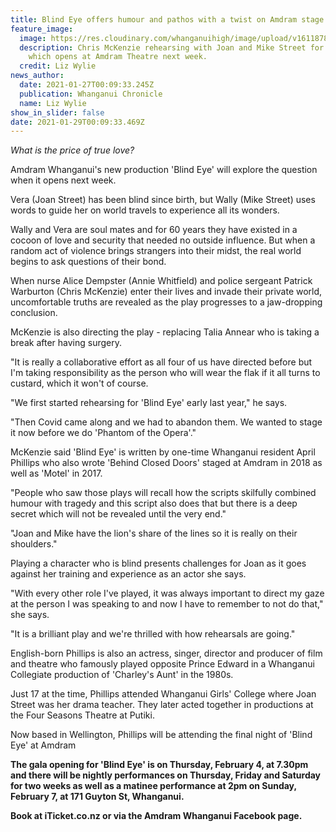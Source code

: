 ```yaml
---
title: Blind Eye offers humour and pathos with a twist on Amdram stage
feature_image:
  image: https://res.cloudinary.com/whanganuihigh/image/upload/v1611878988/News/Chris_McKenzie._chron_27.1.21.jpg
  description: Chris McKenzie rehearsing with Joan and Mike Street for Blind Eye
    which opens at Amdram Theatre next week.
  credit: Liz Wylie
news_author:
  date: 2021-01-27T00:09:33.245Z
  publication: Whanganui Chronicle
  name: Liz Wylie
show_in_slider: false
date: 2021-01-29T00:09:33.469Z
---
```

*What is the price of true love?*

Amdram Whanganui's new production 'Blind Eye' will explore the question when it opens next week.

Vera (Joan Street) has been blind since birth, but Wally (Mike Street) uses words to guide her on world travels to experience all its wonders.

Wally and Vera are soul mates and for 60 years they have existed in a cocoon of love and security that needed no outside influence. But when a random act of violence brings strangers into their midst, the real world begins to ask questions of their bond.

When nurse Alice Dempster (Annie Whitfield) and police sergeant Patrick Warburton (Chris McKenzie) enter their lives and invade their private world, uncomfortable truths are revealed as the play progresses to a jaw-dropping conclusion.

McKenzie is also directing the play - replacing Talia Annear who is taking a break after having surgery.

"It is really a collaborative effort as all four of us have directed before but I'm taking responsibility as the person who will wear the flak if it all turns to custard, which it won't of course.

"We first started rehearsing for 'Blind Eye' early last year," he says.

"Then Covid came along and we had to abandon them. We wanted to stage it now before we do 'Phantom of the Opera'."

McKenzie said 'Blind Eye' is written by one-time Whanganui resident April Phillips who also wrote 'Behind Closed Doors' staged at Amdram in 2018 as well as 'Motel' in 2017.

"People who saw those plays will recall how the scripts skilfully combined humour with tragedy and this script also does that but there is a deep secret which will not be revealed until the very end."

"Joan and Mike have the lion's share of the lines so it is really on their shoulders."

Playing a character who is blind presents challenges for Joan as it goes against her training and experience as an actor she says.

"With every other role I've played, it was always important to direct my gaze at the person I was speaking to and now I have to remember to not do that," she says.

"It is a brilliant play and we're thrilled with how rehearsals are going."

English-born Phillips is also an actress, singer, director and producer of film and theatre who famously played opposite Prince Edward in a Whanganui Collegiate production of 'Charley's Aunt' in the 1980s.

Just 17 at the time, Phillips attended Whanganui Girls' College where Joan Street was her drama teacher. They later acted together in productions at the Four Seasons Theatre at Putiki.

Now based in Wellington, Phillips will be attending the final night of 'Blind Eye' at Amdram

**The gala opening for 'Blind Eye' is on Thursday, February 4, at 7.30pm and there will be nightly performances on Thursday, Friday and Saturday for two weeks as well as a matinee performance at 2pm on Sunday, February 7, at 171 Guyton St, Whanganui.**

**Book at iTicket.co.nz or via the Amdram Whanganui Facebook page.**